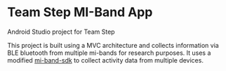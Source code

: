 # Team Step MI-Band App

Android Studio project for Team Step

This project is built using a MVC architecture and collects information via BLE bluetooth from multiple mi-bands for research purposes. It uses a modified [mi-band-sdk](https://github.com/pangliang/miband-sdk-android) to collect activity data from multiple devices.
